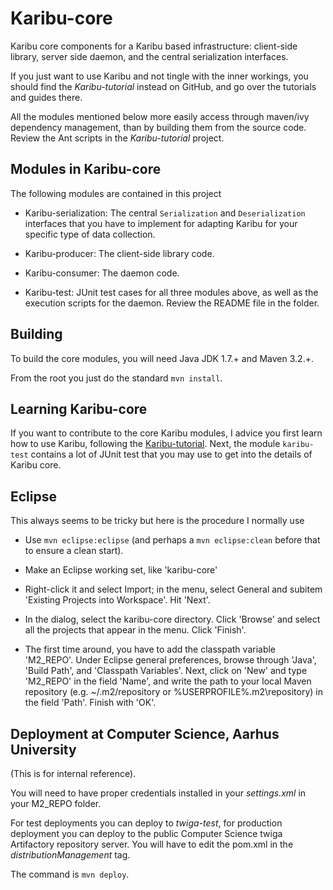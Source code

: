 Karibu-core
===========

Karibu core components for a Karibu based infrastructure: client-side
library, server side daemon, and the central serialization interfaces.

If you just want to use Karibu and not tingle with the inner workings,
you should find the *Karibu-tutorial* instead on GitHub, and go over
the tutorials and guides there. 

All the modules mentioned below more easily access through maven/ivy
dependency management, than by building them from the source
code. Review the Ant scripts in the *Karibu-tutorial* project.

Modules in Karibu-core
---

The following modules are contained in this project

  *  Karibu-serialization: The central `Serialization` and
     `Deserialization` interfaces that you have to implement for
     adapting Karibu for your specific type of data collection.

  * Karibu-producer: The client-side library code.

  * Karibu-consumer: The daemon code.	 

  * Karibu-test: JUnit test cases for all three modules above, as well
    as the execution scripts for the daemon. Review the README file in
    the folder.

Building
---

To build the core modules, you will need Java JDK 1.7.+ and Maven 3.2.+.

From the root you just do the standard `mvn install`.

Learning Karibu-core
---

If you want to contribute to the core Karibu modules, I advice you
first learn how to use Karibu, following the
[Karibu-tutorial](https://github.com/ecosense-au-dk/karibu-tutorial). Next,
the module `karibu-test` contains a lot of JUnit test that you may use
to get into the details of Karibu core.

Eclipse
---

This always seems to be tricky but here is the procedure I normally use

 * Use `mvn eclipse:eclipse` (and perhaps a `mvn eclipse:clean` before
   that to ensure a clean start).

 * Make an Eclipse working set, like 'karibu-core'

 * Right-click it and select Import; in the menu, select General and
   subitem 'Existing Projects into Workspace'. Hit 'Next'.

 * In the dialog, select the karibu-core directory. Click 'Browse' and
   select all the projects that appear in the menu. Click 'Finish'.

 * The first time around, you have to add the classpath variable
   'M2_REPO'. Under Eclipse general preferences, browse through
   'Java', 'Build Path', and 'Classpath Variables'. Next, click on
   'New' and type 'M2_REPO' in the field 'Name', and write the path to
   your local Maven repository (e.g. ~/.m2/repository or
   %USERPROFILE%\.m2\repository) in the field 'Path'. Finish with
   'OK'.

Deployment at Computer Science, Aarhus University
---

(This is for internal reference).

You will need to have proper credentials installed in your _settings.xml_
in your M2_REPO folder.

For test deployments you can deploy to _twiga-test_, for production
deployment you can deploy to the public Computer Science twiga
Artifactory repository server. You will have to edit the pom.xml in
the _distributionManagement_ tag.

The command is `mvn deploy`.



